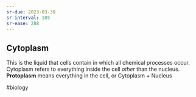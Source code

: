 ```yaml
---
sr-due: 2023-03-30
sr-interval: 105
sr-ease: 288
---
```

## Cytoplasm
This is the liquid that cells contain in which all chemical processes occur.
Cytoplasm refers to everything inside the cell *other* than the nucleus.
**Protoplasm** means everything in the cell, or Cytoplasm + Nucleus

#biology 